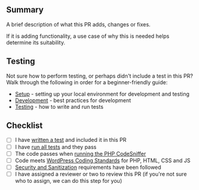 ## Summary

A brief description of what this PR adds, changes or fixes.

If it is adding functionality, a use case of why this is needed helps determine its suitability.

## Testing

Not sure how to perform testing, or perhaps didn't include a test in this PR? Walk through the following in order for a beginner-friendly guide:
- [Setup](https://github.com/ConvertKit/convertkit-wordpress/blob/master/SETUP.md) - setting up your local environment for development and testing
- [Development](https://github.com/ConvertKit/convertkit-wordpress/blob/master/DEVELOPMENT.md) - best practices for development
- [Testing](https://github.com/ConvertKit/convertkit-wordpress/blob/master/TESTING.md) - how to write and run tests

## Checklist

* [ ] I have [written a test](https://github.com/ConvertKit/convertkit-wordpress/blob/master/TESTING.md#writing-an-acceptance-test) and included it in this PR
* [ ] I have [run all tests](https://github.com/ConvertKit/convertkit-wordpress/blob/master/TESTING.md#run-tests) and they pass
* [ ] The code passes when [running the PHP CodeSniffer](https://github.com/ConvertKit/convertkit-wordpress/blob/master/TESTING.md#run-php-codesniffer)
* [ ] Code meets [WordPress Coding Standards](https://github.com/ConvertKit/convertkit-wordpress/blob/master/DEVELOPMENT.md#coding-standards) for PHP, HTML, CSS and JS
* [ ] [Security and Sanitization](https://github.com/ConvertKit/convertkit-wordpress/blob/master/DEVELOPMENT.md#security-and-sanitization) requirements have been followed
* [ ] I have assigned a reviewer or two to review this PR (if you're not sure who to assign, we can do this step for you)